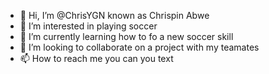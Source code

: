 - 👋 Hi, I’m @ChrisYGN known as Chrispin Abwe
- 👀 I’m interested in playing soccer
- 🌱 I’m currently learning how to fo a new soccer skill
- 💞️ I’m looking to collaborate on a project with my teamates
- 📫 How to reach me you can you text

<!---
ChrisYGN/ChrisYGN is a ✨ special ✨ repository because its `README.md` (this file) appears on your GitHub profile.
You can click the Preview link to take a look at your changes.
--->
